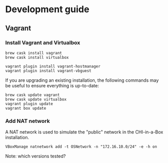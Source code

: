 # Development guide

## Vagrant

### Install Vagrant and Virtualbox

```shell
brew cask install vagrant
brew cask install virtualbox
```

```shell
vagrant plugin install vagrant-hostmanager
vagrant plugin install vagrant-vbguest
```

If you are upgrading an existing installation, the following commands may be useful to ensure everything is up-to-date:

```shell
brew cask update vagrant
brew cask update virtualbox
vagrant plugin update
vagrant box update
```

### Add NAT network

A NAT network is used to simulate the "public" network in the CHI-in-a-Box installation.

```shell
VBoxManage natnetwork add -t OSNetwork -n "172.16.10.0/24" -e -h on
```

Note: which versions tested?
